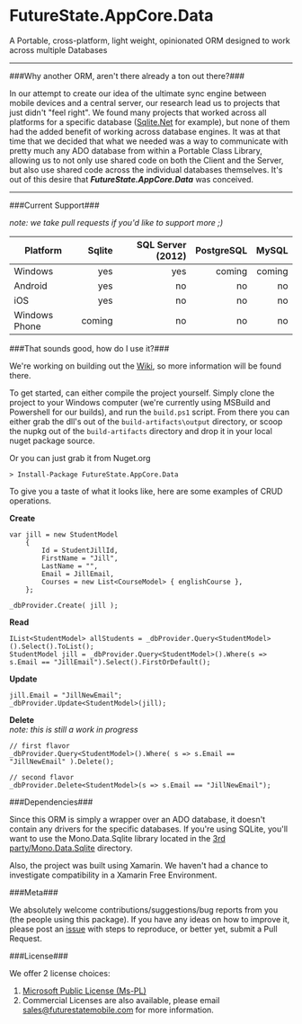 FutureState.AppCore.Data
============

A Portable, cross-platform, light weight, opinionated ORM designed to work across multiple Databases 

----

###Why another ORM, aren't there already a ton out there?###

In our attempt to create our idea of the ultimate sync engine between mobile devices and a central server, our research lead us to projects that just didn't "feel right". We found many projects that worked across all platforms for a specific database ([Sqlite.Net](https://github.com/praeclarum/sqlite-net) for example), but none of them had the added benefit of working across database engines. It was at that time that we decided that what we needed was a way to communicate with pretty much any ADO database from within a Portable Class Library, allowing us to not only use shared code on both the Client and the Server, but also use shared code across the individual databases themselves. It's out of this desire that ***FutureState.AppCore.Data*** was conceived.

----

###Current Support###

*note: we take pull requests if you'd like to support more ;)* 

| Platform      | Sqlite | SQL Server (2012) | PostgreSQL | MySQL  |
| ------------- | -----: | ----------------: | ---------: | -----: |
| Windows       | yes    |  yes              | coming     | coming |
| Android       | yes    |  no               | no         | no     |
| iOS           | yes    |  no               | no         | no     |
| Windows Phone | coming |  no               | no         | no     |

###That sounds good, how do I use it?###

We're working on building out the [Wiki](https://github.com/FutureStateMobile/AppCore.Data/wiki), so more information will be found there.

To get started, can either compile the project yourself. Simply clone the project to your Windows computer (we're currently using MSBuild and Powershell for our builds), and run the `build.ps1` script. From there you can either grab the dll's out of the `build-artifacts\output` directory, or scoop the nupkg out of the `build-artifacts` directory and drop it in your local nuget package source. 

Or you can just grab it from Nuget.org

    > Install-Package FutureState.AppCore.Data

To give you a taste of what it looks like, here are some examples of CRUD operations.

**Create**

    var jill = new StudentModel
        {
            Id = StudentJillId,
            FirstName = "Jill",
            LastName = "",
            Email = JillEmail,
            Courses = new List<CourseModel> { englishCourse },
        };

    _dbProvider.Create( jill );

**Read**

    IList<StudentModel> allStudents = _dbProvider.Query<StudentModel>().Select().ToList();
    StudentModel jill = _dbProvider.Query<StudentModel>().Where(s => s.Email == "JillEmail").Select().FirstOrDefault();

**Update**

    jill.Email = "JillNewEmail";
    _dbProvider.Update<StudentModel>(jill);

**Delete**  
*note: this is still a work in progress*

    // first flavor
    _dbProvider.Query<StudentModel>().Where( s => s.Email == "JillNewEmail" ).Delete();

    // second flavor
    _dbProvider.Delete<StudentModel>(s => s.Email == "JillNewEmail");

###Dependencies###

Since this ORM is simply a wrapper over an ADO database, it doesn't contain any drivers for the specific databases. If you're using SQLite, you'll want to use the Mono.Data.Sqlite library located in the [3rd party/Mono.Data.Sqlite](https://github.com/FutureStateMobile/AppCore.Data/tree/master/3rd%20party/Mono.Data.SQLite.1.0.61.0) directory.

Also, the project was built using Xamarin. We haven't had a chance to investigate compatibility in a Xamarin Free Environment.

###Meta###

We absolutely welcome contributions/suggestions/bug reports from you (the people using this package). If you have any ideas on how to improve it, please post an [issue](https://github.com/FutureStateMobile/AppCore.Data/issues) with steps to reproduce, or better yet, submit a Pull Request.

###License###

We offer 2 license choices:

1. [Microsoft Public License (Ms-PL)](http://www.microsoft.com/en-us/openness/licenses.aspx#MPL)
2. Commercial Licenses are also available, please email sales@futurestatemobile.com for more information.
